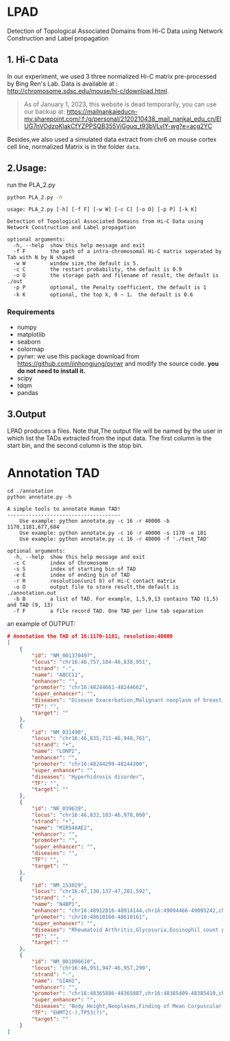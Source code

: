 # LPAD
Detection of Topological Associated Domains from Hi-C Data using Network Construction and Label propagation

## 1. Hi-C Data 

In our experiment, we used 3 three normalized Hi-C matrix pre-processed by Bing Ren's Lab. Data is available at : http://chromosome.sdsc.edu/mouse/hi-c/download.html.
> As of January 1, 2023, this website is dead temporarily, you can use our backup at: https://mailnankaieducn-my.sharepoint.com/:f:/g/personal/2120210438_mail_nankai_edu_cn/ElUG7nVOdzpKlakCfYZPPSQB355VjGguq_t93bVLvlY-wg?e=acg2YC

Besides,we also used a simulated data extract from chr6 on mouse cortex cell line, normalized Matrix is in the folder  `data`.

## 2.Usage:

run the PLA_2.py

```sh
python PLA_2.py -h
```

```text
usage: PLA_2.py [-h] [-f F] [-w W] [-c C] [-o O] [-p P] [-k K]

Detection of Topological Associated Domains from Hi-C Data using Network Construction and Label propagation

optional arguments:
  -h, --help  show this help message and exit
  -f F        the path of a intra-chromosomal Hi-C matrix seperated by Tab with N by N shaped
  -w W        window size,the default is 5.
  -c C        the restart probability, the default is 0.9
  -o O        the storage path and filename of result, the default is ./out
  -p P        optional, the Penalty coefficient, the default is 1
  -k K        optional, the top k, 0 ~ 1， the default is 0.6

```

### Requirements
 * numpy
 * matplotlib
 * seaborn
 * colormap
 * pyrwr: we use this package download from https://github.com/jinhongjung/pyrwr and modify the source code. <b>you do not need to install it.</b>
 * scipy
 * tdqm
 * pandas

 ## 3.Output

LPAD produces a files. Note that,The output file will be named by the user in which list the TADs extracted from the input data. The first column is the start bin, and the second column is the stop bin.

# Annotation TAD
```
cd ./annotation
python annotate.py -h
```
```text
A simple tools to annotate Human TAD!
-------------------------------------
    Use example: python annotate.py -c 16 -r 40000 -b 1170,1181,677,684
    Use example: python annotate.py -c 16 -r 40000 -s 1170 -e 181
    Use example: python annotate.py -c 16 -r 40000 -f './test_TAD'

optional arguments:
  -h, --help  show this help message and exit
  -c C        index of Chromosome
  -s S        index of starting bin of TAD
  -e E        index of ending bin of TAD
  -r R        resolution(unit b) of Hi-C contact matrix
  -o O        output file to store result,the default is ./annotation.out
  -b B        a list of TAD. For example, 1,5,9,13 contains TAD (1,5) and TAD (9, 13)
  -f F        a file record TAD. One TAD per line tab separation
```

an example of OUTPUT:
```json
# Annotation the TAD of 16:1170-1181, resolution:40000 
[
    {
        "id": "NM_001370497",
        "locus": "chr16:46,757,184-46,838,951",
        "strand": "-",
        "name": "ABCC11",
        "enhancer": "",
        "promoter": "chr16:48244661-48244662",
        "super_enhancer": "",
        "diseases": "Disease Exacerbation,Malignant neoplasm of breast,Breast Carcinoma,EAR WAX, WET/DRY,Bromhidrosis,Neoplasms",
        "TF": "",
        "target": ""
    },
    {
        "id": "NM_031490",
        "locus": "chr16:46,835,711-46,948,761",
        "strand": "+",
        "name": "LONP2",
        "enhancer": "",
        "promoter": "chr16:48244299-48244300",
        "super_enhancer": "",
        "diseases": "Hyperhidrosis disorder",
        "TF": "",
        "target": ""
    },
    {
        "id": "NR_039639",
        "locus": "chr16:46,832,103-46,978,060",
        "strand": "+",
        "name": "MIR548AE2",
        "enhancer": "",
        "promoter": "",
        "super_enhancer": "",
        "diseases": "",
        "TF": "",
        "target": ""
    },
    {
        "id": "NM_153029",
        "locus": "chr16:47,130,137-47,201,592",
        "strand": "-",
        "name": "N4BP1",
        "enhancer": "chr16:48912816-48914144,chr16:49094466-49095242,chr16:48753822-48755022,chr16:48939235-48941566",
        "promoter": "chr16:48610160-48610161",
        "super_enhancer": "",
        "diseases": "Rheumatoid Arthritis,Glycosuria,Eosinophil count procedure,Blood basophil count (lab test)",
        "TF": "",
        "target": ""
    },
    {
        "id": "NM_001006610",
        "locus": "chr16:46,951,947-46,957,299",
        "strand": "-",
        "name": "SIAH1",
        "enhancer": "",
        "promoter": "chr16:48365886-48365887,chr16:48385409-48385410,chr16:48448397-48448398",
        "super_enhancer": "",
        "diseases": "Body Height,Neoplasms,Finding of Mean Corpuscular Hemoglobin,Carcinogenesis,Liver carcinoma,Tumor Cell Invasion,Malignant neoplasm of breast,Parkinson Disease,Breast Carcinoma",
        "TF": "EHMT2(-),TP53(?)",
        "target": ""
    }
]
```
